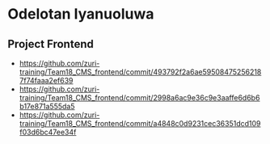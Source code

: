 # Odelotan Iyanuoluwa

## Project Frontend
- https://github.com/zuri-training/Team18_CMS_frontend/commit/493792f2a6ae595084752562187f74faaa2ef639
- https://github.com/zuri-training/Team18_CMS_frontend/commit/2998a6ac9e36c9e3aaffe6d6b6b17e871a555da5
- https://github.com/zuri-training/Team18_CMS_frontend/commit/a4848c0d9231cec36351dcd109f03d6bc47ee34f